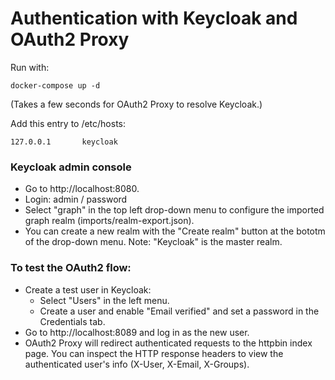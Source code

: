 # Authentication with Keycloak and OAuth2 Proxy

Run with:
```
docker-compose up -d
```
(Takes a few seconds for OAuth2 Proxy to resolve Keycloak.)

Add this entry to /etc/hosts:
```
127.0.0.1       keycloak
```

### Keycloak admin console

* Go to http://localhost:8080.
* Login: admin / password
* Select "graph" in the top left drop-down menu to configure the imported graph realm (imports/realm-export.json).
* You can create a new realm with the "Create realm" button at the bototm of the drop-down menu. Note: "Keycloak" is the master realm.

### To test the OAuth2 flow:
- Create a test user in Keycloak:
	- Select "Users" in the left menu.
	- Create a user and enable "Email verified" and set a password in the Credentials tab.
- Go to http://localhost:8089 and log in as the new user.
- OAuth2 Proxy will redirect authenticated requests to the httpbin index page. You can inspect the HTTP response headers to view the authenticated user's info (X-User, X-Email, X-Groups).